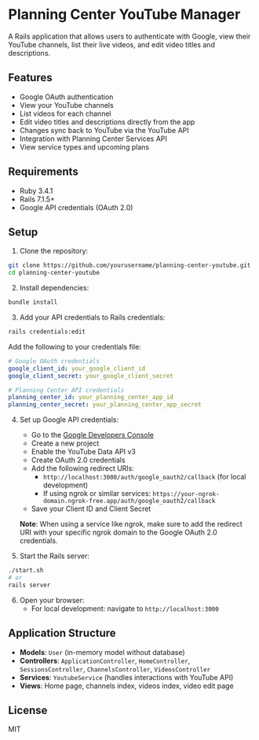 # Planning Center YouTube Manager

A Rails application that allows users to authenticate with Google, view their YouTube channels, list their live videos, and edit video titles and descriptions.

## Features

- Google OAuth authentication
- View your YouTube channels
- List videos for each channel
- Edit video titles and descriptions directly from the app
- Changes sync back to YouTube via the YouTube API
- Integration with Planning Center Services API
- View service types and upcoming plans

## Requirements

- Ruby 3.4.1
- Rails 7.1.5+
- Google API credentials (OAuth 2.0)

## Setup

1. Clone the repository:
```bash
git clone https://github.com/yourusername/planning-center-youtube.git
cd planning-center-youtube
```

2. Install dependencies:
```bash
bundle install
```

3. Add your API credentials to Rails credentials:
```bash
rails credentials:edit
```

Add the following to your credentials file:
```yaml
# Google OAuth credentials
google_client_id: your_google_client_id
google_client_secret: your_google_client_secret

# Planning Center API credentials
planning_center_id: your_planning_center_app_id
planning_center_secret: your_planning_center_app_secret
```

4. Set up Google API credentials:
   - Go to the [Google Developers Console](https://console.developers.google.com/)
   - Create a new project
   - Enable the YouTube Data API v3
   - Create OAuth 2.0 credentials
   - Add the following redirect URIs:
     - `http://localhost:3000/auth/google_oauth2/callback` (for local development)
     - If using ngrok or similar services: `https://your-ngrok-domain.ngrok-free.app/auth/google_oauth2/callback`
   - Save your Client ID and Client Secret
   
   **Note**: When using a service like ngrok, make sure to add the redirect URI with your specific ngrok domain to the Google OAuth 2.0 credentials.

5. Start the Rails server:
```bash
./start.sh
# or
rails server
```

6. Open your browser:
   - For local development: navigate to `http://localhost:3000`


## Application Structure

- **Models**: `User` (in-memory model without database)
- **Controllers**: `ApplicationController`, `HomeController`, `SessionsController`, `ChannelsController`, `VideosController`
- **Services**: `YoutubeService` (handles interactions with YouTube API)
- **Views**: Home page, channels index, videos index, video edit page

## License

MIT
